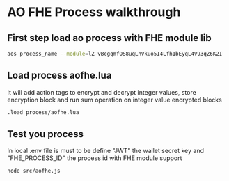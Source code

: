 # AO FHE Process walkthrough

## First step load ao process with FHE module lib

```sh
aos process_name --module=lZ-vBcgqmfOS8uqLhVkuo5I4Lfh1bEyqL4V93qZ6K2I
```

## Load process aofhe.lua 

It will add action tags to encrypt and decrypt integer values, store encryption block and run sum operation on integer value encrypted blocks

```sh 
.load process/aofhe.lua 
```

## Test you process 

In local .env file is must to be define "JWT" the wallet secret key and "FHE_PROCESS_ID" the process id with FHE module support 


```sh 
node src/aofhe.js 
```